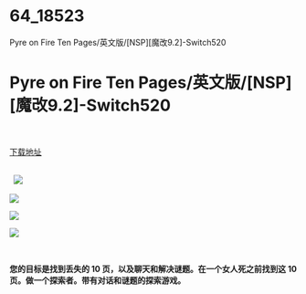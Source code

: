 # 64_18523
Pyre on Fire Ten Pages/英文版/[NSP][魔改9.2]-Switch520
# Pyre on Fire Ten Pages/英文版/[NSP][魔改9.2]-Switch520
 <br/></br>
[下载地址](https://www.switch520.cc/article/18523 "下载地址")
<br/></br>

<p><strong>&nbsp; <img src="https://www.switch520.cc/muke_img/upload_art_editor_20210609-1_cd19a53f6f109aa745070c0dd038e497.jpg"> </strong></p>
<p><strong><img src="https://www.switch520.cc/muke_img/upload_art_editor_20210609-1_a0ec2acf234609783888a25e3bf25e42.jpg"></strong></p>
<p><strong><img src="https://www.switch520.cc/muke_img/upload_art_editor_20210609-1_ef692683caca3420cfd1b65395522dc8.jpg"></strong></p>
<p><strong><img src="https://www.switch520.cc/muke_img/upload_art_editor_20210609-1_6c4f741973266d0a47615be33efe2b79.jpg"></strong></p>
<p><strong>&nbsp;</strong></p>
<p><strong>您的目标是找到丢失的 10 页，以及聊天和解决谜题。在一个女人死之前找到这 10 页。做一个探索者。带有对话和谜题的探索游戏。</strong></p>
<p>&nbsp;</p>

